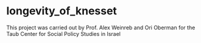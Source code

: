 # longevity_of_knesset

This project was carried out by Prof. Alex Weinreb and Ori Oberman for the Taub Center for Social Policy Studies in Israel
